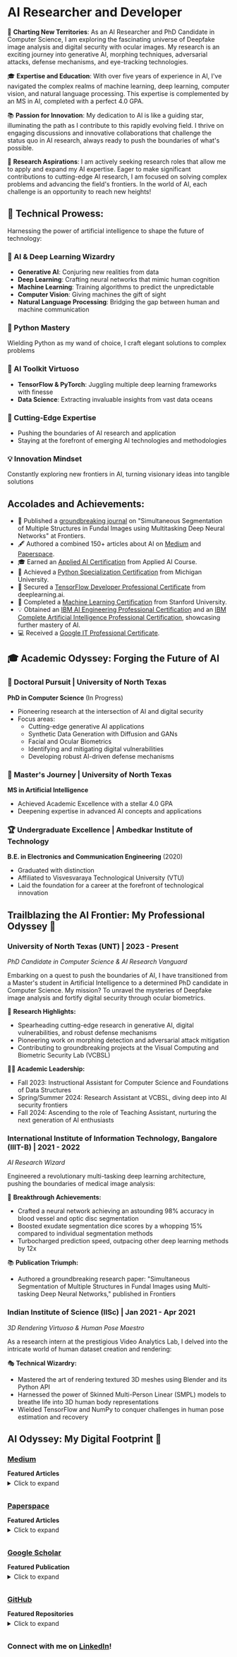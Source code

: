 # AI Researcher and Developer

🔭 **Charting New Territories**: As an AI Researcher and PhD Candidate in Computer Science, I am exploring the fascinating universe of Deepfake image analysis and digital security with ocular images. My research is an exciting journey into generative AI, morphing techniques, adversarial attacks, defense mechanisms, and eye-tracking technologies.

🎓 **Expertise and Education**: With over five years of experience in AI, I've navigated the complex realms of machine learning, deep learning, computer vision, and natural language processing. This expertise is complemented by an MS in AI, completed with a perfect 4.0 GPA.

📚 **Passion for Innovation**: My dedication to AI is like a guiding star, illuminating the path as I contribute to this rapidly evolving field. I thrive on engaging discussions and innovative collaborations that challenge the status quo in AI research, always ready to push the boundaries of what's possible.

🚀 **Research Aspirations**: I am actively seeking research roles that allow me to apply and expand my AI expertise. Eager to make significant contributions to cutting-edge AI research, I am focused on solving complex problems and advancing the field's frontiers. In the world of AI, each challenge is an opportunity to reach new heights!

## 🧠 Technical Prowess:

Harnessing the power of artificial intelligence to shape the future of technology:

### 🔮 AI & Deep Learning Wizardry
- **Generative AI**: Conjuring new realities from data
- **Deep Learning**: Crafting neural networks that mimic human cognition
- **Machine Learning**: Training algorithms to predict the unpredictable
- **Computer Vision**: Giving machines the gift of sight
- **Natural Language Processing**: Bridging the gap between human and machine communication

### 🐍 Python Mastery
Wielding Python as my wand of choice, I craft elegant solutions to complex problems

### 🧰 AI Toolkit Virtuoso
- **TensorFlow & PyTorch**: Juggling multiple deep learning frameworks with finesse
- **Data Science**: Extracting invaluable insights from vast data oceans

### 🚀 Cutting-Edge Expertise
- Pushing the boundaries of AI research and application
- Staying at the forefront of emerging AI technologies and methodologies

### 💡 Innovation Mindset
Constantly exploring new frontiers in AI, turning visionary ideas into tangible solutions

## Accolades and Achievements:

- 📖 Published a [groundbreaking journal](https://www.frontiersin.org/articles/10.3389/frsip.2022.936875/full) on "Simultaneous Segmentation of Multiple Structures in Fundal Images using Multitasking Deep Neural Networks" at Frontiers.
- 🖋️ Authored a combined 150+ articles about AI on [Medium](https://bharath-k1297.medium.com/) and [Paperspace](https://blog.paperspace.com/author/bharath/).
- 🎓 Earned an [Applied AI Certification](https://www.appliedaicourse.com/certificate/b55d59d420) from Applied AI Course.
- 🐍 Achieved a [Python Specialization Certification](https://coursera.org/share/668162a336055b8c2b6a59435bff7beb) from Michigan University.
- 🧠 Secured a [TensorFlow Developer Professional Certificate](https://coursera.org/share/6e1360edeea651de16987904fcfd6d4c) from deeplearning.ai.
- 🤖 Completed a [Machine Learning Certification](https://coursera.org/share/bdb40085d29546a59653515be5177b68) from Stanford University.
- 💡 Obtained an [IBM AI Engineering Professional Certification](https://www.coursera.org/account/accomplishments/specialization/certificate/5STC5ZA53PJ3) and an [IBM Complete Artificial Intelligence Professional Certification](https://www.coursera.org/account/accomplishments/specialization/certificate/5STC5ZA53PJ3), showcasing further mastery of AI.
- 💻 Received a [Google IT Professional Certificate](https://coursera.org/share/79b338cededdc0b13a61cf87dfe33cf7).

## 🎓 Academic Odyssey: Forging the Future of AI

### 🔬 Doctoral Pursuit | University of North Texas
**PhD in Computer Science** (In Progress)
- Pioneering research at the intersection of AI and digital security
- Focus areas:
  - Cutting-edge generative AI applications
  - Synthetic Data Generation with Diffusion and GANs
  - Facial and Ocular Biometrics
  - Identifying and mitigating digital vulnerabilities
  - Developing robust AI-driven defense mechanisms

### 🧠 Master's Journey | University of North Texas
**MS in Artificial Intelligence**
- Achieved Academic Excellence with a stellar 4.0 GPA
- Deepening expertise in advanced AI concepts and applications

### 🏆 Undergraduate Excellence | Ambedkar Institute of Technology
**B.E. in Electronics and Communication Engineering** (2020)
- Graduated with distinction
- Affiliated to Visvesvaraya Technological University (VTU)
- Laid the foundation for a career at the forefront of technological innovation

## Trailblazing the AI Frontier: My Professional Odyssey 🚀

### University of North Texas (UNT) | 2023 - Present
*PhD Candidate in Computer Science & AI Research Vanguard*

Embarking on a quest to push the boundaries of AI, I have transitioned from a Master's student in Artificial Intelligence to a determined PhD candidate in Computer Science. My mission? To unravel the mysteries of Deepfake image analysis and fortify digital security through ocular biometrics.

🔬 **Research Highlights:**
- Spearheading cutting-edge research in generative AI, digital vulnerabilities, and robust defense mechanisms
- Pioneering work on morphing detection and adversarial attack mitigation
- Contributing to groundbreaking projects at the Visual Computing and Biometric Security Lab (VCBSL)

👨‍🏫 **Academic Leadership:**
- Fall 2023: Instructional Assistant for Computer Science and Foundations of Data Structures
- Spring/Summer 2024: Research Assistant at VCBSL, diving deep into AI security frontiers
- Fall 2024: Ascending to the role of Teaching Assistant, nurturing the next generation of AI enthusiasts

### International Institute of Information Technology, Bangalore (IIIT-B) | 2021 - 2022
*AI Research Wizard*

Engineered a revolutionary multi-tasking deep learning architecture, pushing the boundaries of medical image analysis:

🧠 **Breakthrough Achievements:**
- Crafted a neural network achieving an astounding 98% accuracy in blood vessel and optic disc segmentation
- Boosted exudate segmentation dice scores by a whopping 15% compared to individual segmentation methods
- Turbocharged prediction speed, outpacing other deep learning methods by 12x

📚 **Publication Triumph:**
- Authored a groundbreaking research paper: "Simultaneous Segmentation of Multiple Structures in Fundal Images using Multi-tasking Deep Neural Networks," published in Frontiers

### Indian Institute of Science (IISc) | Jan 2021 - Apr 2021
*3D Rendering Virtuoso & Human Pose Maestro*

As a research intern at the prestigious Video Analytics Lab, I delved into the intricate world of human dataset creation and rendering:

🎭 **Technical Wizardry:**
- Mastered the art of rendering textured 3D meshes using Blender and its Python API
- Harnessed the power of Skinned Multi-Person Linear (SMPL) models to breathe life into 3D human body representations
- Wielded TensorFlow and NumPy to conquer challenges in human pose estimation and recovery

<style>
  .section-header {
    margin-bottom: 5px;
  }
  .featured-title {
    margin-bottom: 5px;
  }
  details {
    margin-bottom: 20px;
  }
  summary {
    margin-bottom: 10px;
  }
</style>

<h2>AI Odyssey: My Digital Footprint 🚀</h2>

<h3 class="section-header"><a href="https://bharath-k1297.medium.com/">Medium</a></h3>
<p class="featured-title"><strong>Featured Articles</strong></p>
<details>
<summary>Click to expand</summary>
<ul>
<li><a href="https://medium.com/p/48b9fe0a17bf">Next Word Prediction with NLP and Deep Learning</a></li>
<li><a href="https://medium.com/p/3e83d1351a8">Best PC Builds For Deep Learning In Every Budget Ranges</a></li>
<li>Human Emotion and Gesture Detector Using Deep Learning: <a href="https://medium.com/p/d0023008d0eb">Part-1</a> and <a href="https://medium.com/p/471724f7a023">Part-2</a></li>
</ul>
</details>

<h3 class="section-header"><a href="https://blog.paperspace.com/author/bharath/">Paperspace</a></h3>
<p class="featured-title"><strong>Featured Articles</strong></p>
<details>
<summary>Click to expand</summary>
<ol>
<li><a href="https://blog.paperspace.com/nlp-machine-translation-with-keras/">Machine Translation With Sequence To Sequence Models And Dot Attention Mechanism</a></li>
<li><a href="https://blog.paperspace.com/image-captioning-with-tensorflow/">Image Captioning With TensorFlow And Keras</a></li>
<li><a href="https://blog.paperspace.com/face-generation-with-dcgans/">Face Generation with GANs</a></li>
<li><a href="https://blog.paperspace.com/super-resolution-generative-adversarial-networks/">SRGAN: Super Resolution Generative Adversarial Networks</a></li>
<li><a href="https://blog.paperspace.com/projects-with-reinforcement-learning/">Projects With Reinforcement Learning</a></li>
</ol>
</details>

<h3 class="section-header"><a href="https://scholar.google.com/citations?user=Dufrp4gAAAAJ&hl=en">Google Scholar</a></h3>
<p class="featured-title"><strong>Featured Publication</strong></p>
<details>
<summary>Click to expand</summary>
<ol>
<li><a href="https://scholar.google.com/citations?view_op=view_citation&hl=en&user=Dufrp4gAAAAJ&citation_for_view=Dufrp4gAAAAJ:u5HHmVD_uO8C">Simultaneous segmentation of multiple structures in fundal images using multi-tasking deep neural networks</a></li>
</ol>
</details>

<h3 class="section-header"><a href="https://github.com/Bharath-K3">GitHub</a></h3>
<p class="featured-title"><strong>Featured Repositories</strong></p>
<details>
<summary>Click to expand</summary>
<ol>
<li><a href="https://github.com/Bharath-K3/Next-Word-Prediction-with-NLP-and-Deep-Learning">Next-Word-Prediction-with-NLP-and-Deep-Learning</a></li>
<li><a href="https://github.com/Bharath-K3/Smart-Face-Lock-System">Smart-Face-Lock-System</a></li>
<li><a href="https://github.com/Bharath-K3/Human-Emotion-and-Gesture-Detector">Human-Emotion-and-Gesture-Detector</a></li>
<li><a href="https://github.com/Bharath-K3/Innovative-Chatbot-using-1-Dimensional-Convolutional-Layers">Innovative-Chatbot-using-1-Dimensional-Convolutional-Layers</a></li>
<li><a href="https://github.com/Bharath-K3/AI-Voice-Assistant">AI-Voice-Assistant</a></li>
</ol>
</details>

<h3>Connect with me on <a href="https://www.linkedin.com/in/bharath-k33">LinkedIn</a>!</h3>
